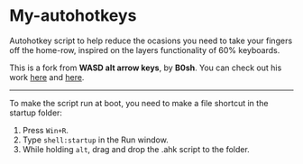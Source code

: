 # My-autohotkeys
Autohotkey script to help reduce the ocasions you need to take your fingers off the home-row, inspired on the layers functionality of 60% keyboards.

This is a fork from **WASD alt arrow keys**, by **B0sh**. You can check out his work [here](https://www.youtube.com/watch?v=z29KF4aauww&t) and [here](https://gitlab.com/B0sh/ahk/blob/master/wasd-alt-arrows/wasd-alt-arrows.ahk).

___

To make the script run at boot, you need to make a file shortcut in the startup folder:

1. Press `Win+R`.
2. Type `shell:startup` in the Run window. 
3. While holding `alt`, drag and drop the .ahk script to the folder.
